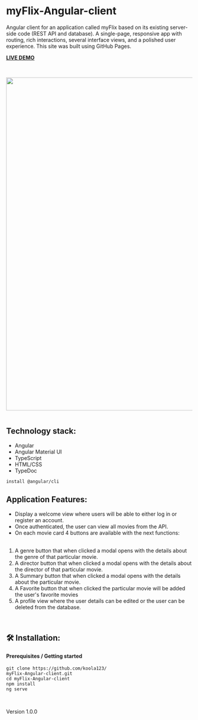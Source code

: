 # myFlix-Angular-client

Angular client for an application called myFlix based on its existing server-side code (REST API and database). A single-page, responsive app with routing, rich interactions, several interface views, and a polished user experience.
This site was built using GitHub Pages.

<strong>[LIVE DEMO](https://koola123.github.io/MyFlix-Angular-client/welcome)</strong>

<br>
<p right-align>
<img src="img/myflix-angular1.png" width="900px">
</p>

![]()

## Technology stack:

- Angular
- Angular Material UI
- TypeScript
- HTML/CSS
- TypeDoc

`install @angular/cli`

## Application Features:

- Display a welcome view where users will be able to either log in or register an account.
- Once authenticated, the user can view all movies from the API.
- On each movie card 4 buttons are available with the next functions:
<br><br>

1.	A genre button that when clicked a modal opens with the details about the genre of that particular movie.
2.	A director button that when clicked a modal opens with the details about the director of that particular movie.
3.	A Summary button that when clicked a modal opens with the details about the particular movie.
4.	A Favorite button that when clicked the particular movie will be added the user's favorite movies
5.	A profile view where the user details can be edited or the user can be deleted from the database.

<br>

## 🛠 Installation:

#### Prerequisites / Getting started

````
git clone https://github.com/koola123/
myFlix-Angular-client.git
cd myFlix-Angular-client
npm install
ng serve
````

<br>

Version 1.0.0

